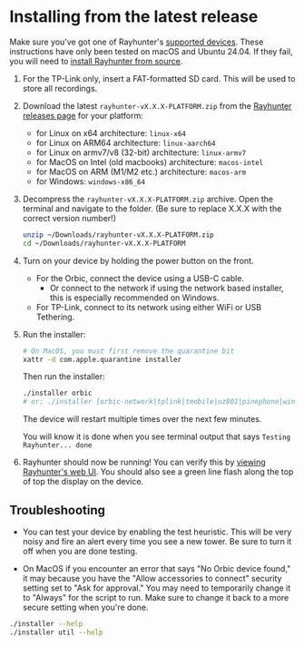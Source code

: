 # Installing from the latest release

Make sure you've got one of Rayhunter's [supported devices](./supported-devices.md). These instructions have only been tested on macOS and Ubuntu 24.04. If they fail, you will need to [install Rayhunter from source](./installing-from-source.md).

1. For the TP-Link only, insert a FAT-formatted SD card. This will be used to store all recordings.
2. Download the latest `rayhunter-vX.X.X-PLATFORM.zip` from the [Rayhunter releases page](https://github.com/EFForg/rayhunter/releases) for your platform:
    - for Linux on x64 architecture: `linux-x64`
    - for Linux on ARM64 architecture: `linux-aarch64`
    - for Linux on armv7/v8 (32-bit) architecture: `linux-armv7`
    - for MacOS on Intel (old macbooks) architecture: `macos-intel`
    - for MacOS on ARM (M1/M2 etc.) architecture: `macos-arm`
    - for Windows: `windows-x86_64`

3. Decompress the `rayhunter-vX.X.X-PLATFORM.zip` archive. Open the terminal and navigate to the folder. (Be sure to replace X.X.X with the correct version number!)

    ```bash
    unzip ~/Downloads/rayhunter-vX.X.X-PLATFORM.zip
    cd ~/Downloads/rayhunter-vX.X.X-PLATFORM
    ```

4. Turn on your device by holding the power button on the front.

   * For the Orbic, connect the device using a USB-C cable.
     * Or connect to the network if using the network based installer, this is especially recommended on Windows.
   * For TP-Link, connect to its network using either WiFi or USB Tethering.

5. Run the installer:

    ```bash
    # On MacOS, you must first remove the quarantine bit
    xattr -d com.apple.quarantine installer
    ```
    Then run the installer:
    ```bash
    ./installer orbic
    # or: ./installer [orbic-network|tplink|tmobile|uz801|pinephone|wingtech]
    ```

    The device will restart multiple times over the next few minutes.

    You will know it is done when you see terminal output that says `Testing Rayhunter... done`

6. Rayhunter should now be running! You can verify this by [viewing Rayhunter's web UI](./using-rayhunter.md). You should also see a green line flash along the top of top the display on the device.

## Troubleshooting

* You can test your device by enabling the test heuristic. This will be very noisy and fire an alert every time you see a new tower. Be sure to turn it off when you are done testing.  

* On MacOS if you encounter an error that says "No Orbic device found," it may because you have the "Allow accessories to connect" security setting set to "Ask for approval." You may need to temporarily change it to "Always" for the script to run. Make sure to change it back to a more secure setting when you're done.

```bash
./installer --help
./installer util --help
```

